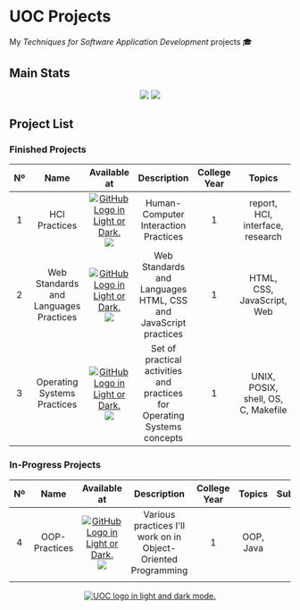 # UOC Projects
My *Techniques for Software Application Development* projects 🎓

## Main Stats

<div align="center">
  <img src="https://badgen.net/badge/UOC/aperez-b/cyan?cache=86400&icon=https://user-images.githubusercontent.com/40824677/194345849-41f057db-1d77-4081-ae63-46ca4efe6e8b.svg">
  <img src=https://img.shields.io/github/last-commit/madebypixel02/UOC-Projects/main />
</div>

## Project List

### Finished Projects

| Nº  | Name | Available at |  Description | College Year | Topics | Subject | Finished | Activity |
| :-: | :--: | :----------: |  :---------: | :----------: | :----: | :-----: | :------: | :------: |
| 1 | HCI Practices | <a href="https://github.com/madebypixel02/HCI-Practices"><picture><source media="(prefers-color-scheme: dark)" srcset="https://user-images.githubusercontent.com/40824677/205689829-11cbb3fd-d452-4846-a799-0be90146192e.png"><source media="(prefers-color-scheme: light)" srcset="https://user-images.githubusercontent.com/40824677/205689834-f6b698a0-844d-46c2-8cca-2051cd3a9ef0.png"><img alt="GitHub Logo in Light or Dark." src="https://user-images.githubusercontent.com/40824677/205689829-11cbb3fd-d452-4846-a799-0be90146192e.png"></picture></a><br/><a href="https://gitlab.com/madebypixel02/HCI-Practices"><img src="https://user-images.githubusercontent.com/40824677/205691219-5698063c-44bf-453a-b4df-365654641979.png"/></a> | Human-Computer Interaction Practices | 1 | report, HCI, interface, research | Human-Computer Interaction | January 2023 | ![GitHub Last Commit](https://img.shields.io/github/last-commit/madebypixel02/hci-practices/main) |
| 2 | Web Standards and Languages Practices | <a href="https://github.com/madebypixel02/Web-Standards-and-Languages-Practices"><picture><source media="(prefers-color-scheme: dark)" srcset="https://user-images.githubusercontent.com/40824677/205689829-11cbb3fd-d452-4846-a799-0be90146192e.png"><source media="(prefers-color-scheme: light)" srcset="https://user-images.githubusercontent.com/40824677/205689834-f6b698a0-844d-46c2-8cca-2051cd3a9ef0.png"><img alt="GitHub Logo in Light or Dark." src="https://user-images.githubusercontent.com/40824677/205689829-11cbb3fd-d452-4846-a799-0be90146192e.png"></picture></a><br/><a href="https://gitlab.com/madebypixel02/Web-Standards-and-Languages-Practices"><img src="https://user-images.githubusercontent.com/40824677/205691219-5698063c-44bf-453a-b4df-365654641979.png"/></a> | Web Standards and Languages HTML, CSS and JavaScript practices | 1 | HTML, CSS, JavaScript, Web | Web Standards & Languages | December 2022 | ![GitHub Last Commit](https://img.shields.io/github/last-commit/madebypixel02/Web-Standards-and-Languages-Practices/main) |
| 3 | Operating Systems Practices | <a href="https://github.com/madebypixel02/Operating-Systems-Practices"><picture><source media="(prefers-color-scheme: dark)" srcset="https://user-images.githubusercontent.com/40824677/205689829-11cbb3fd-d452-4846-a799-0be90146192e.png"><source media="(prefers-color-scheme: light)" srcset="https://user-images.githubusercontent.com/40824677/205689834-f6b698a0-844d-46c2-8cca-2051cd3a9ef0.png"><img alt="GitHub Logo in Light or Dark." src="https://user-images.githubusercontent.com/40824677/205689829-11cbb3fd-d452-4846-a799-0be90146192e.png"></picture></a><br/><a href="https://gitlab.com/madebypixel02/Operating-Systems-Practices"><img src="https://user-images.githubusercontent.com/40824677/205691219-5698063c-44bf-453a-b4df-365654641979.png"/></a> | Set of practical activities and practices for Operating Systems concepts | 1 | UNIX, POSIX, shell, OS, C, Makefile | Operating Systems | December 2022 | ![GitHub Last Commit](https://img.shields.io/github/last-commit/madebypixel02/Operating-Systems-Practices/main) |


### In-Progress Projects

| Nº  | Name | Available at |  Description | College Year | Topics | Subject | Finished | Activity |
| :-: | :--: | :----------: |  :---------: | :----------: | :----: | :-----: | :------: | :------: |
| 4 | OOP-Practices | <a href="https://github.com/madebypixel02/OOP-Practices"><picture><source media="(prefers-color-scheme: dark)" srcset="https://user-images.githubusercontent.com/40824677/205689829-11cbb3fd-d452-4846-a799-0be90146192e.png"><source media="(prefers-color-scheme: light)" srcset="https://user-images.githubusercontent.com/40824677/205689834-f6b698a0-844d-46c2-8cca-2051cd3a9ef0.png"><img alt="GitHub Logo in Light or Dark." src="https://user-images.githubusercontent.com/40824677/205689829-11cbb3fd-d452-4846-a799-0be90146192e.png"></picture></a><br/><a href="https://gitlab.com/madebypixel02/OOP-Practices"><img src="https://user-images.githubusercontent.com/40824677/205691219-5698063c-44bf-453a-b4df-365654641979.png"/></a> | Various practices I'll work on in Object-Oriented Programming | 1 | OOP, Java | 🚧 | ![GitHub Last Commit](https://img.shields.io/github/last-commit/madebypixel02/OOP-Practices/main) |
|||||||||

<div align="center">
  <a href="https://uoc.edu">
    <picture>
    <source media="(prefers-color-scheme: dark)" srcset="https://user-images.githubusercontent.com/40824677/194343635-6c73ed05-47a1-4921-8772-b73392515131.png">
    <source media="(prefers-color-scheme: light)" srcset="https://user-images.githubusercontent.com/40824677/194343626-bf3a5eb3-b02f-4300-8078-48f7e4a02672.png">
    <img alt="UOC logo in light and dark mode." src="https://user-images.githubusercontent.com/40824677/194343635-6c73ed05-47a1-4921-8772-b73392515131.png">
    </picture>
  </a>
</div>
